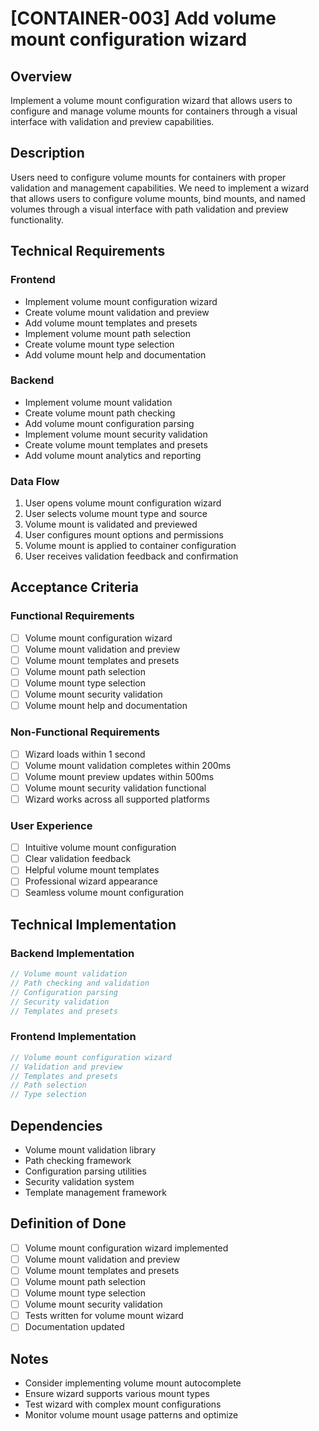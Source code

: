 # [CONTAINER-003] Add volume mount configuration wizard

## Overview

Implement a volume mount configuration wizard that allows users to configure and manage volume mounts for containers through a visual interface with validation and preview capabilities.

## Description

Users need to configure volume mounts for containers with proper validation and management capabilities. We need to implement a wizard that allows users to configure volume mounts, bind mounts, and named volumes through a visual interface with path validation and preview functionality.

## Technical Requirements

### Frontend

- Implement volume mount configuration wizard
- Create volume mount validation and preview
- Add volume mount templates and presets
- Implement volume mount path selection
- Create volume mount type selection
- Add volume mount help and documentation

### Backend

- Implement volume mount validation
- Create volume mount path checking
- Add volume mount configuration parsing
- Implement volume mount security validation
- Create volume mount templates and presets
- Add volume mount analytics and reporting

### Data Flow

1. User opens volume mount configuration wizard
2. User selects volume mount type and source
3. Volume mount is validated and previewed
4. User configures mount options and permissions
5. Volume mount is applied to container configuration
6. User receives validation feedback and confirmation

## Acceptance Criteria

### Functional Requirements

- [ ] Volume mount configuration wizard
- [ ] Volume mount validation and preview
- [ ] Volume mount templates and presets
- [ ] Volume mount path selection
- [ ] Volume mount type selection
- [ ] Volume mount security validation
- [ ] Volume mount help and documentation

### Non-Functional Requirements

- [ ] Wizard loads within 1 second
- [ ] Volume mount validation completes within 200ms
- [ ] Volume mount preview updates within 500ms
- [ ] Volume mount security validation functional
- [ ] Wizard works across all supported platforms

### User Experience

- [ ] Intuitive volume mount configuration
- [ ] Clear validation feedback
- [ ] Helpful volume mount templates
- [ ] Professional wizard appearance
- [ ] Seamless volume mount configuration

## Technical Implementation

### Backend Implementation

```rust
// Volume mount validation
// Path checking and validation
// Configuration parsing
// Security validation
// Templates and presets
```

### Frontend Implementation

```typescript
// Volume mount configuration wizard
// Validation and preview
// Templates and presets
// Path selection
// Type selection
```

## Dependencies

- Volume mount validation library
- Path checking framework
- Configuration parsing utilities
- Security validation system
- Template management framework

## Definition of Done

- [ ] Volume mount configuration wizard implemented
- [ ] Volume mount validation and preview
- [ ] Volume mount templates and presets
- [ ] Volume mount path selection
- [ ] Volume mount type selection
- [ ] Volume mount security validation
- [ ] Tests written for volume mount wizard
- [ ] Documentation updated

## Notes

- Consider implementing volume mount autocomplete
- Ensure wizard supports various mount types
- Test wizard with complex mount configurations
- Monitor volume mount usage patterns and optimize
